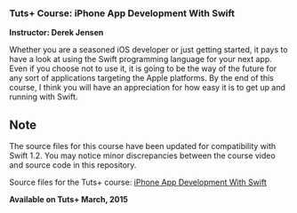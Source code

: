 ### Tuts+ Course: iPhone App Development With Swift
**Instructor: Derek Jensen**

Whether you are a seasoned iOS developer or just getting started, it pays to have a look at using the Swift programming language for your next app. Even if you choose not to use it, it is going to be the way of the future for any sort of applications targeting the Apple platforms. By the end of this course, I think you will have an appreciation for how easy it is to get up and running with Swift.

## Note

The source files for this course have been updated for compatibility with Swift 1.2. You may notice minor discrepancies between the course video and source code in this repository.

Source files for the Tuts+ course: [iPhone App Development With Swift](https://courses.tutsplus.com/courses/)

**Available on Tuts+ March, 2015**
